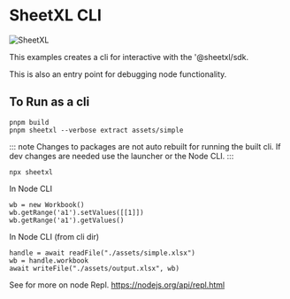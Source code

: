 # SheetXL CLI

![SheetXL](https://www.sheetxl.com/logo-text.svg)

This examples creates a cli for interactive with the '@sheetxl/sdk.

This is also an entry point for debugging node functionality.

## To Run as a cli

``` shell
pnpm build
pnpm sheetxl --verbose extract assets/simple
```

::: note
Changes to packages are not auto rebuilt for running the built cli. If dev changes are needed use the launcher
or the Node CLI.
:::

```shell
npx sheetxl
```

In Node CLI

```shell title="Set a Value"
wb = new Workbook()
wb.getRange('a1').setValues([[1]])
wb.getRange('a1').getValues()
```

In Node CLI (from cli dir)

```shell title="Update a workbook"
handle = await readFile("./assets/simple.xlsx")
wb = handle.workbook
await writeFile("./assets/output.xlsx", wb)
```

See for more on node Repl. https://nodejs.org/api/repl.html
